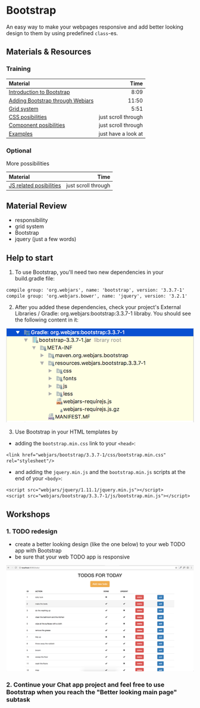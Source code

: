 # Bootstrap
An easy way to make your webpages responsive and add better looking design to them by using predefined `class`-es.

## Materials & Resources

### Training
| Material | Time |
|:---------|-----:|
|[Introduction to Bootstrap](https://www.youtube.com/watch?v=wesUO81YX0U)|8:09|
|[Adding Bootstrap through Webjars](https://www.youtube.com/watch?v=Q45c61-tHV4)|11:50|
|[Grid system](https://www.youtube.com/watch?v=c5xVxSFoyQw)|5:51|
|[CSS posibilities](http://getbootstrap.com/css/)|just scroll through|
|[Component posibilities](http://getbootstrap.com/components/)|just scroll through|
|[Examples](http://getbootstrap.com/examples/theme/#)|just have a look at|


### Optional
More possibilities

| Material | Time |
|:---------|-----:|
|[JS related posibilities](http://getbootstrap.com/css/)|just scroll through|


## Material Review
- responsibility
- grid system
- Bootstrap
- jquery (just a few words)

## Help to start

1. To use Bootstrap, you'll need two new dependencies in your build.gradle file:
```
compile group: 'org.webjars', name: 'bootstrap', version: '3.3.7-1'
compile group: 'org.webjars.bower', name: 'jquery', version: '3.2.1'
```

2. After you added these dependencies, check your project's External Libraries / Gradle: org.webjars:bootstrap:3.3.7-1 libraby.
You should see the following content in it:
<img src="./gradle-bootstrap-webjar.png">

3. Use Bootstrap in your HTML templates by
- adding the `bootstrap.min.css` link to your `<head>`:
```
<link href="webjars/bootstrap/3.3.7-1/css/bootstrap.min.css" rel="stylesheet"/>
```
- and adding the `jquery.min.js` and the `bootstrap.min.js` scripts at the end of your `<body>`:
```
<script src="webjars/jquery/1.11.1/jquery.min.js"></script>
<script src="webjars/bootstrap/3.3.7-1/js/bootstrap.min.js"></script>
```

## Workshops
### 1. TODO redesign
- create a better looking design (like the one below) to your web TODO app with Bootstrap
- be sure that your web TODO app is responsive
<img src="./todo-bootstrap.png">

### 2. Continue your Chat app project and feel free to use Bootstrap when you reach the "Better looking main page" subtask
